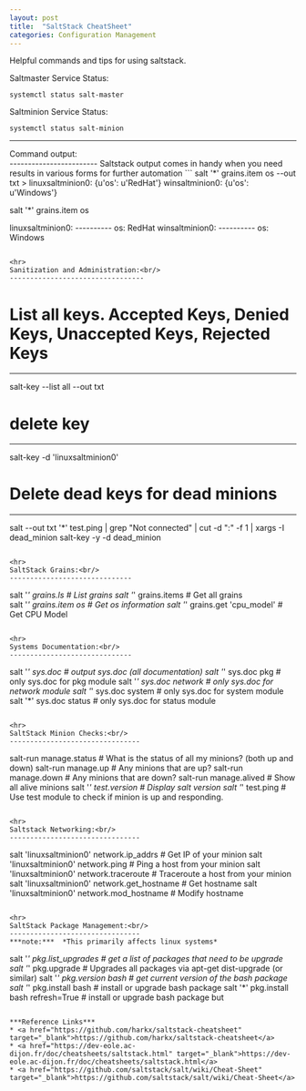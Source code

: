 ```yaml
---
layout: post
title:  "SaltStack CheatSheet"
categories: Configuration Management
---
```


Helpful commands and tips for using saltstack.

Saltmaster Service Status:
```
systemctl status salt-master
```

Saltminion Service Status:
```
systemctl status salt-minion
```

<hr>
Command output:<br/>
------------------------
Saltstack output comes in handy when you need results in various forms for further automation
```
salt '*' grains.item os --out txt
>
linuxsaltminion0: {u'os': u'RedHat'}
winsaltminion0: {u'os': u'Windows'}

salt '*' grains.item os
>
linuxsaltminion0:
    ----------
    os:
        RedHat
winsaltminion0:
    ----------
    os:
        Windows
```

<hr>
Sanitization and Administration:<br/>
---------------------------------
```
# List all keys. Accepted Keys, Denied Keys, Unaccepted Keys, Rejected Keys
----------------------------------------------------------------------------
salt-key --list all --out txt      

# delete key
--------------
salt-key -d 'linuxsaltminion0'      

# Delete dead keys for dead minions
------------------------------------
salt --out txt '*' test.ping | grep "Not connected" | cut -d ":" -f 1 | xargs -I dead_minion salt-key -y -d dead_minion
```

<hr>
SaltStack Grains:<br/>
------------------------------
```
salt '*' grains.ls                 # List grains
salt '*' grains.items              # Get all grains            
salt '*' grains.item os            # Get os information
salt '*' grains.get 'cpu_model'    # Get CPU Model
```

<hr>
Systems Documentation:<br/>
------------------------------
```
salt '*' sys.doc         # output sys.doc (all documentation)
salt '*' sys.doc pkg     # only sys.doc for pkg module
salt '*' sys.doc network # only sys.doc for network module
salt '*' sys.doc system  # only sys.doc for system module
salt '*' sys.doc status  # only sys.doc for status module
```

<hr>
SaltStack Minion Checks:<br/>
--------------------------------
```
salt-run manage.status  # What is the status of all my minions? (both up and down)
salt-run manage.up      # Any minions that are up?
salt-run manage.down    # Any minions that are down?
salt-run manage.alived  # Show all alive minions
salt '*' test.version   # Display salt version
salt '*' test.ping      # Use test module to check if minion is up and responding.
```

<hr>
Saltstack Networking:<br/>
--------------------------------
```
salt 'linuxsaltminion0' network.ip_addrs          # Get IP of your minion
salt 'linuxsaltminion0' network.ping <hostname>   # Ping a host from your minion
salt 'linuxsaltminion0' network.traceroute <hostname>   # Traceroute a host from your minion
salt 'linuxsaltminion0' network.get_hostname      # Get hostname
salt 'linuxsaltminion0' network.mod_hostname      # Modify hostname
```

<hr>
SaltStack Package Management:<br/>
--------------------------------
***note:***  *This primarily affects linux systems*
```
salt '*' pkg.list_upgrades             # get a list of packages that need to be upgrade
salt '*' pkg.upgrade                   # Upgrades all packages via apt-get dist-upgrade (or similar)
salt '*' pkg.version bash              # get current version of the bash package
salt '*' pkg.install bash              # install or upgrade bash package
salt '*' pkg.install bash refresh=True # install or upgrade bash package but
```

***Reference Links***
* <a href="https://github.com/harkx/saltstack-cheatsheet" target="_blank">https://github.com/harkx/saltstack-cheatsheet</a> 
* <a href="https://dev-eole.ac-dijon.fr/doc/cheatsheets/saltstack.html" target="_blank">https://dev-eole.ac-dijon.fr/doc/cheatsheets/saltstack.html</a>
* <a href="https://github.com/saltstack/salt/wiki/Cheat-Sheet" target="_blank">https://github.com/saltstack/salt/wiki/Cheat-Sheet</a>
